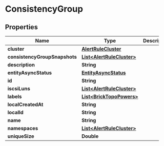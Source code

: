 

# ConsistencyGroup


## Properties

Name | Type | Description | Notes
------------ | ------------- | ------------- | -------------
**cluster** | [**AlertRuleCluster**](AlertRuleCluster.md) |  | 
**consistencyGroupSnapshots** | [**List&lt;AlertRuleCluster&gt;**](AlertRuleCluster.md) |  |  [optional]
**description** | **String** |  | 
**entityAsyncStatus** | [**EntityAsyncStatus**](EntityAsyncStatus.md) |  |  [optional]
**id** | **String** |  | 
**iscsiLuns** | [**List&lt;AlertRuleCluster&gt;**](AlertRuleCluster.md) |  |  [optional]
**labels** | [**List&lt;BrickTopoPowers&gt;**](BrickTopoPowers.md) |  |  [optional]
**localCreatedAt** | **String** |  | 
**localId** | **String** |  | 
**name** | **String** |  | 
**namespaces** | [**List&lt;AlertRuleCluster&gt;**](AlertRuleCluster.md) |  |  [optional]
**uniqueSize** | **Double** |  | 



